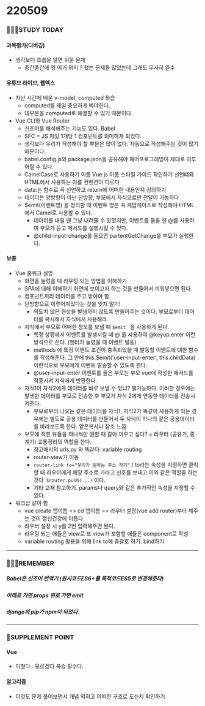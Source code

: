 # 220509

### 👨🏼‍🏫STUDY TODAY

#### 과목평가(디버깅)

- 생각보다 흐름을 알면 쉬운 문제
  - 중간중간에 엥 이거 뭐지 ? 했는 문제들 많았는데 그래도 무사히 완수



#### 유튜브 라이브, 웹엑스

- 지난 시간에 배운 v-model, computed 복습
  - computed를 제일 중요하게 봐야한다.
  - 대부분을 computed로 해결할 수 있기 때문이다.
- Vue CLI와 Vue Router
  - 신조어를 해석해주는 기능도 있다. Babel
  - SFC = JS 파일 1개당 1 컴포넌트를 의미하게 되었다.
  - 생각보다 우리가 작성해야 할 부분은 많이 없다. 자동으로 작성해주는 것이 많기 때문이다.
  - babel.config.js와 package.json을 공유해야 페어프로그래밍이 제대로 이루어질 수 있다.
  - CamelCase로 사용하기 이름 Vue js 이름 스타일 가이드 확인하기 선언떄와 HTML에서 사용하는 이름 컨벤션이 다르다
  - data:는 함수로 꼭 선언하고 return에 어떠한 내용인지 정의하기
  - 데이터는 양방향이 아닌 단방향, 부모에서 자식으로만 전달이 가능하다
  - $emit(이벤트명) 을 정의할 때 이벤트 명은 꼭 케밥케이스로 작성해야 HTML에서 Camel로 사용할 수 있다.
    - 데이터를 내릴 땐 그냥 내려줄 수 있었지만, 이벤트를 들을 땐 @를 사용하여 부모가 듣고 메서드를 실행시킬 수 있다.
    - @child-input-change를 들으면 partentGetChange를 부모가 실행한다.



#### 보충

- Vue 홈워크 설명
  - 화면을 눌렀을 때 라우팅 되는 방법을 이해하기
  - SPA에 대해 이해하기 화면에 보이고자 하는 것을 만들어서 끼워넣으면 된다.
  - 컴포넌트끼리 데이터를 주고 받아야 함
  - 단방향으로 이루어져있다는 것을 잊지 말기!
    - 의도치 않은 현상을 발생하지 않도록 만들어주는 것이다. 부모로부터 데이터를 복사해서 자식에서 사용해라.
  - 자식에서 부모로 어떠한 정보를 보낼 때 `$emit ` 을 사용하게 된다.
    - 특정 상황에서 이벤트를 발생시킬 때 @ 를 사용하여 @keyup.enter 이런 방식으로 쓴다. (엔터가 눌렸을 때 이벤트 발동)
    - methods 에 특정 이벤트 조건이 충족되었을 때 발동할 이벤트에 대한 함수를 작성해준다. 그 안에 this.$emit('user-input-enter', this.childData) 이런식으로 부모에게 이벤트 발송할 수 있도록 한다.
    - @user-input-enter 이벤트를 들은 부모는 부모 vue에 작성한 메서드를 작동시켜 자식에게 반환한다.
  - 자식1이 자식2에게 데이터를 바로 보낼 수 있냐? 불가능하다. 이러한 경우에는 발생한 데이터를 부모로 전송한 후 부모가 자식 2에게 연동한 데이터를 전송시켜준다.
    - 부모로부터 나오는 같은 데이터를 자식1, 자식2가 똑같이 사용하게 되는 경우에는 별도로 공용 데이터를 만들어서 두 자식이 하나의 같은 공용데이터를 바라보도록 한다. 얕은복사나 참조 느낌
  - 부모에 적힌 뷰들을 하나씩만 원할 때 갈아 끼우고 싶다? = 라우터 (공유기, 중계기) 교통정리의 역할을 한다.
    - 장고에서의 urls.py 와 똑같다. variable routing
    - router-view가 이동
    - `router-link to="우리가 원하는 주소 적기"` / to라는 속성을 지정하면 클릭할 때 라우터에게 해당 주소로 가라고 신호를 보내고 이와 같은 역할을 하는 것이` $router.push(...)` 이다. 
    - 기타 교재 참고하기. params나 query와 같은 추가적인 속성을 지정할 수 있다.
- 워크샵 같이 함
  - vue create 앱이름 => cd 앱이름 => 라우터 설정(vue add router)부터 해주는 것이 정신건강에 이롭다.
  - 라우터 설정 시 y를 2번 입력해주면 된다.
  - 라우팅 되는 애들은 view로 또 view가 포함할 애들은 component로 작성
  - variable routing 활용을 위해 link to에 중괄호 하기. bind하기

---

### 💆🏼‍♂️REMEMBER

##### Babel은 신조어 번역기 (원시코드ES6+를 목적코드ES5로 변경해준다)

##### 아래로 가면 props 위로 가면 emit

##### django의 pip가 npm이 되었다.

---

### 💫SUPPLEMENT POINT

#### Vue

- 미쳤다.. 모르겠다 복습 필수다.



#### 알고리즘

- 이것도 문제 풀어보면서 개념 익히고 어떠한 구조로 도는지 확인하기
